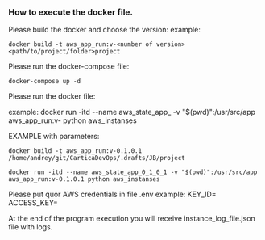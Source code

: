 ### How to execute the docker file.

Please build the docker and choose the version:
example: 
```
docker build -t aws_app_run:v-<number of version> <path/to/project/folder>project
```

Please run the docker-compose file:
```
docker-compose up -d
```

Please run the docker file:

example: docker run -itd --name aws_state_app_<number of version> -v "$(pwd)":/usr/src/app aws_app_run:v-<number of version> python aws_instanses


EXAMPLE with parameters: 
```
docker build -t aws_app_run:v-0.1.0.1 /home/andrey/git/CarticaDevOps/.drafts/JB/project
```
```
docker run -itd --name aws_state_app_0_1_0_1 -v "$(pwd)":/usr/src/app aws_app_run:v-0.1.0.1 python aws_instanses
```


Please put quor AWS credentials in file .env
example: 
KEY_ID=<ID>
ACCESS_KEY=<KEY>




At the end of the program execution you will receive instance_log_file.json file with logs.
